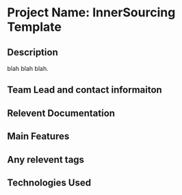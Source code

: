 # Project Name: InnerSourcing Template

## Description

blah blah blah. 

## Team Lead and contact informaiton

## Relevent Documentation

## Main Features

## Any relevent tags

## Technologies Used

